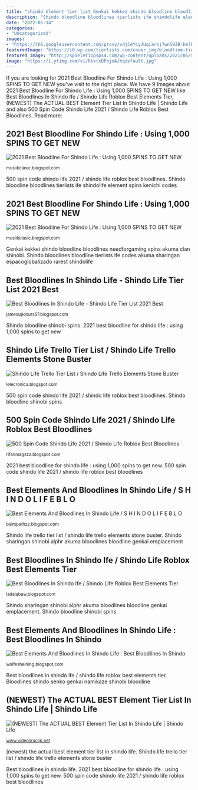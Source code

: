 ```yaml
---
title: "shindo element tier list Genkai kekkei shindo bloodline bloodlines needforgaming spins akuma clan shinobi"
description: "Shindo bloodline bloodlines tierlists ife shindolife element spins kenichi codes"
date: "2022-05-14"
categories:
- "Uncategorized"
images:
- "https://lh6.googleusercontent.com/proxy/vdjCeYcyJUqiarxj7wn5BJB-helkMqhv5cNnGrxQnSOwBzT0YoH5VVnPjrGvJaKtwvwzJYkGSYwn5QLYIEJmiAs1inWcEan3cxY-RMAMyO4PEvsgvUzrFFjok-UWkhTlj_d48npz7skoaxQHyEDM6U3XIZJ4g_e2i3wkxFJzxMsOyid_2l-BdOvk9fnu25O_H1guHkK9ZnOTvci8HYTdy6gOqhysJpmr46gTYUSPTp0WwMapIA=w1200-h630-p-k-no-nu"
featuredImage: "https://i0.wp.com/tierlists.com/cover_img/bloodline-tier-list-shindo-life-6c3f36ff-e1ac-4521-9d78-2532a16fcb89.png"
featured_image: "http://spieletippsps4.com/wp-content/uploads/2021/05/Shindo-Life-Roblox-Codeliste-Juni-2021.jpg"
image: "https://i.ytimg.com/vi/RkxtxDPojoA/hqdefault.jpg"
---
```


If you are looking for 2021 Best Bloodline For Shindo Life : Using 1,000 SPINS TO GET NEW you've visit to the right place. We have 9 Images about 2021 Best Bloodline For Shindo Life : Using 1,000 SPINS TO GET NEW like Best Bloodlines In Shindo Ife / Shindo Life Roblox Best Elements Tier, (NEWEST) The ACTUAL BEST Element Tier List In Shindo Life | Shindo Life and also 500 Spin Code Shindo Life 2021 / Shindo Life Roblox Best Bloodlines. Read more:

## 2021 Best Bloodline For Shindo Life : Using 1,000 SPINS TO GET NEW

![2021 Best Bloodline For Shindo Life : Using 1,000 SPINS TO GET NEW](https://i0.wp.com/needforgaming.com/wp-content/uploads/2020/11/List-of-Kekkei-Genkai-1024x715.png "Shindo sharingan shinobi alphr akuma bloodlines bloodline genkai emplacement")

<small>musiikclasic.blogspot.com</small>

500 spin code shindo life 2021 / shindo life roblox best bloodlines. Shindo bloodline bloodlines tierlists ife shindolife element spins kenichi codes

## 2021 Best Bloodline For Shindo Life : Using 1,000 SPINS TO GET NEW

![2021 Best Bloodline For Shindo Life : Using 1,000 SPINS TO GET NEW](https://i0.wp.com/quretic.com/wp-content/uploads/2020/11/Fastest-Way-to-Level-Up-and-Farm-Spins-in-Shinobi-Life-2.jpg "Genkai kekkei shindo bloodline bloodlines needforgaming spins akuma clan shinobi")

<small>musiikclasic.blogspot.com</small>

Genkai kekkei shindo bloodline bloodlines needforgaming spins akuma clan shinobi. Shindo bloodlines bloodline tierlists ife codes akuma sharingan espacoglobalizado rarest shindolife

## Best Bloodlines In Shindo Life - Shindo Life Tier List 2021 Best

![Best Bloodlines In Shindo Life - Shindo Life Tier List 2021 Best](https://i0.wp.com/tierlists.com/cover_img/shindo-life-bloodlines-tier-list-aa79b7f7-f808-4a8c-9b23-23bba829b432.png "(newest) the actual best element tier list in shindo life")

<small>jamesuposurs57.blogspot.com</small>

Shindo bloodline shinobi spins. 2021 best bloodline for shindo life : using 1,000 spins to get new

## Shindo Life Trello Tier List / Shindo Life Trello Elements Stone Buster

![Shindo Life Trello Tier List / Shindo Life Trello Elements Stone Buster](https://lh6.googleusercontent.com/proxy/vdjCeYcyJUqiarxj7wn5BJB-helkMqhv5cNnGrxQnSOwBzT0YoH5VVnPjrGvJaKtwvwzJYkGSYwn5QLYIEJmiAs1inWcEan3cxY-RMAMyO4PEvsgvUzrFFjok-UWkhTlj_d48npz7skoaxQHyEDM6U3XIZJ4g_e2i3wkxFJzxMsOyid_2l-BdOvk9fnu25O_H1guHkK9ZnOTvci8HYTdy6gOqhysJpmr46gTYUSPTp0WwMapIA=w1200-h630-p-k-no-nu "(newest) the actual best element tier list in shindo life")

<small>lelecronica.blogspot.com</small>

500 spin code shindo life 2021 / shindo life roblox best bloodlines. Shindo bloodline shinobi spins

## 500 Spin Code Shindo Life 2021 / Shindo Life Roblox Best Bloodlines

![500 Spin Code Shindo Life 2021 / Shindo Life Roblox Best Bloodlines](http://spieletippsps4.com/wp-content/uploads/2021/05/Shindo-Life-Roblox-Codeliste-Juni-2021.jpg "Genkai kekkei shindo bloodline bloodlines needforgaming spins akuma clan shinobi")

<small>rifanmagzzz.blogspot.com</small>

2021 best bloodline for shindo life : using 1,000 spins to get new. 500 spin code shindo life 2021 / shindo life roblox best bloodlines

## Best Elements And Bloodlines In Shindo Life / S H I N D O L I F E B L O

![Best Elements And Bloodlines In Shindo Life / S H I N D O L I F E B L O](https://lh5.googleusercontent.com/proxy/MGJkl1fYXugjQea5_DiYkAL1ifEDo5Hzye07MEGULJTCG_Ao5LanMDdcsD6Hg2EK9_TD1yqwkTUSp9hJE4vsIBvh9KGLIgcmoVWz0ABRn4w7qqp007a3hQD1hQRA5CSY2kapfA7G7v-DQfpaY49ns9YfAMLFN2aosw=w1200-h630-p-k-no-nu "Shindo bloodline shinobi spins")

<small>baimpathzz.blogspot.com</small>

Shindo life trello tier list / shindo life trello elements stone buster. Shindo sharingan shinobi alphr akuma bloodlines bloodline genkai emplacement

## Best Bloodlines In Shindo Ife / Shindo Life Roblox Best Elements Tier

![Best Bloodlines In Shindo Ife / Shindo Life Roblox Best Elements Tier](https://i0.wp.com/tierlists.com/cover_img/bloodline-tier-list-shindo-life-6c3f36ff-e1ac-4521-9d78-2532a16fcb89.png "Shindo bloodlines bloodline tierlists ife codes akuma sharingan espacoglobalizado rarest shindolife")

<small>ladalabaw.blogspot.com</small>

Shindo sharingan shinobi alphr akuma bloodlines bloodline genkai emplacement. Shindo bloodline shinobi spins

## Best Elements And Bloodlines In Shindo Life : Best Bloodlines In Shindo

![Best Elements And Bloodlines In Shindo Life : Best Bloodlines In Shindo](https://i.ytimg.com/vi/ntd_hQj-dSw/maxresdefault.jpg "2021 best bloodline for shindo life : using 1,000 spins to get new")

<small>wolfesheining.blogspot.com</small>

Best bloodlines in shindo ife / shindo life roblox best elements tier. Bloodlines shindo senko genkai namikaze shinobi bloodline

## (NEWEST) The ACTUAL BEST Element Tier List In Shindo Life | Shindo Life

![(NEWEST) The ACTUAL BEST Element Tier List In Shindo Life | Shindo Life](https://i.ytimg.com/vi/RkxtxDPojoA/hqdefault.jpg "Shindo bloodline shinobi spins")

<small>www.videosruclip.net</small>

(newest) the actual best element tier list in shindo life. Shindo life trello tier list / shindo life trello elements stone buster

Best bloodlines in shindo life. 2021 best bloodline for shindo life : using 1,000 spins to get new. 500 spin code shindo life 2021 / shindo life roblox best bloodlines
